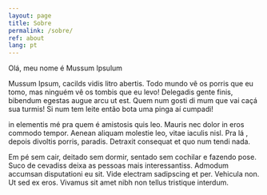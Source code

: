 ```yaml
---
layout: page
title: Sobre
permalink: /sobre/
ref: about
lang: pt
---
```


Olá, meu nome é Mussum Ipsulum

Mussum Ipsum, cacilds vidis litro abertis. Todo mundo vê os porris que eu tomo, mas ninguém vê os tombis que eu levo! Delegadis gente finis, bibendum egestas augue arcu ut est. Quem num gosti di mum que vai caçá sua turmis! Si num tem leite então bota uma pinga aí cumpadi!

in elementis mé pra quem é amistosis quis leo. Mauris nec dolor in eros commodo tempor. Aenean aliquam molestie leo, vitae iaculis nisl. Pra lá , depois divoltis porris, paradis. Detraxit consequat et quo num tendi nada.

Em pé sem cair, deitado sem dormir, sentado sem cochilar e fazendo pose. Suco de cevadiss deixa as pessoas mais interessantiss. Admodum accumsan disputationi eu sit. Vide electram sadipscing et per. Vehicula non. Ut sed ex eros. Vivamus sit amet nibh non tellus tristique interdum.
